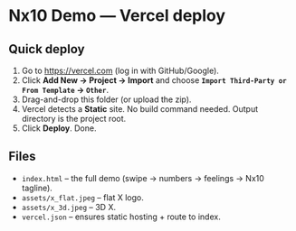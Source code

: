# Nx10 Demo — Vercel deploy

## Quick deploy
1. Go to https://vercel.com (log in with GitHub/Google).
2. Click **Add New → Project → Import** and choose **`Import Third-Party or From Template` → `Other`**.
3. Drag-and-drop this folder (or upload the zip).
4. Vercel detects a **Static** site. No build command needed. Output directory is the project root.
5. Click **Deploy**. Done.

## Files
- `index.html` – the full demo (swipe → numbers → feelings → Nx10 tagline).
- `assets/x_flat.jpeg` – flat X logo.
- `assets/x_3d.jpeg` – 3D X.
- `vercel.json` – ensures static hosting + route to index.
